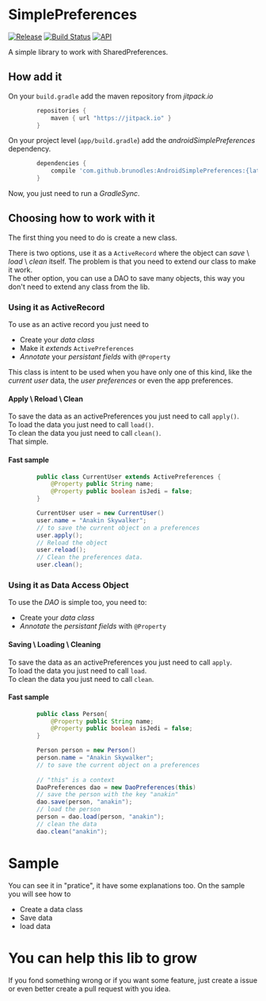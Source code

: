 # SimplePreferences

[![Release](https://jitpack.io/v/brunodles/AndroidSimplePreferences.svg)](https://jitpack.io/#brunodles/AndroidSimplePreferences)
[![Build Status](https://travis-ci.org/brunodles/AndroidSimplePreferences.svg?branch=master)](https://travis-ci.org/brunodles/AndroidSimplePreferences)
[![API](https://img.shields.io/badge/API-14%2B-brightgreen.svg?style=flat)](https://android-arsenal.com/api?level=14)

A simple library to work with SharedPreferences.

## How add it
On your `build.gradle` add the maven repository from *jitpack.io*
```gradle
        repositories {
            maven { url "https://jitpack.io" }
        }
```

On your project level (`app/build.gradle`) add the _androidSimplePreferences_ dependency.
```gradle
        dependencies {
            compile 'com.github.brunodles:AndroidSimplePreferences:{latest version}'
        }
```

Now, you just need to run a _GradleSync_.

## Choosing how to work with it
The first thing you need to do is create a new class.

There is two options, use it as a `ActiveRecord` where the object can _save_ \ _load_ \ _clean_ itself. The problem is that you need to extend our class to make it work.  
The other option, you can use a DAO to save many objects, this way you don't need to extend any class from the lib.

### Using it as ActiveRecord
To use as an active record you just need to 
* Create your _data class_
* Make it _extends_ `ActivePreferences`
* *Annotate* your _persistant fields_ with `@Property`

This class is intent to be used when you have only one of this kind, like the _current user_ data, the _user preferences_ or even the app preferences.

#### Apply \ Reload \ Clean
To save the data as an activePreferences you just need to call `apply()`.  
To load the data you just need to call `load()`.  
To clean the data you just need to call `clean()`.  
That simple.

#### Fast sample
```java
		public class CurrentUser extends ActivePreferences {
		    @Property public String name;
		    @Property public boolean isJedi = false;
		}

		CurrentUser user = new CurrentUser()
		user.name = "Anakin Skywalker";
		// to save the current object on a preferences
		user.apply();
		// Reload the object
		user.reload();
		// Clean the preferences data.
		user.clean();
```

### Using it as Data Access Object
To use the _DAO_ is simple too, you need to:
* Create your _data class_
* *Annotate* the _persistant fields_ with `@Property`

#### Saving \ Loading \ Cleaning
To save the data as an activePreferences you just need to call `apply`.  
To load the data you just need to call `load`.  
To clean the data you just need to call `clean`.  

#### Fast sample
```java
		public class Person{
		    @Property public String name;
		    @Property public boolean isJedi = false;
		}

		Person person = new Person()
		person.name = "Anakin Skywalker";
		// to save the current object on a preferences
		
		// "this" is a context
		DaoPreferences dao = new DaoPreferences(this)
		// save the person with the key "anakin"
        dao.save(person, "anakin"); 
        // load the person
        person = dao.load(person, "anakin");
        // clean the data
        dao.clean("anakin");
```

# Sample
You can see it in "pratice", it have some explanations too.
On the sample you will see how to
* Create a data class
* Save data
* load data

# You can help this lib to grow
If you fond something wrong or if you want some feature, just create a issue or even better create
a pull request with you idea.
